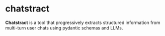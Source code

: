 # chatstract

**Chatstract** is a tool that progressively extracts structured information from multi-turn user chats using pydantic schemas and LLMs.